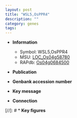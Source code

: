 ```yaml
---
layout: post
title: "WSL5,OsPPR4"
description: ""
category: genes
tags: 
---
```


* **Information**  
    + Symbol: WSL5,OsPPR4  
    + MSU: [LOC_Os04g58780](http://rice.uga.edu/cgi-bin/ORF_infopage.cgi?orf=LOC_Os04g58780)  
    + RAPdb: [Os04g0684500](http://rapdb.dna.affrc.go.jp/viewer/gbrowse_details/irgsp1?name=Os04g0684500)  

* **Publication**  

* **Genbank accession number**  

* **Key message**  

* **Connection**  

[//]: # * **Key figures**  


